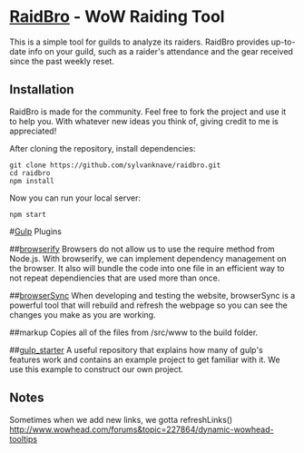 # [RaidBro](http://raidbro.com) - WoW Raiding Tool

This is a simple tool for guilds to analyze its raiders.  RaidBro provides up-to-date info on your guild, such as a raider's attendance and the gear received since the past weekly reset.


## Installation

RaidBro is made for the community. Feel free to fork the project and use it to help you.  With whatever new ideas you think of, giving credit to me is appreciated!

After cloning the repository, install dependencies:
```
git clone https://github.com/sylvanknave/raidbro.git
cd raidbro
npm install
```

Now you can run your local server:
```
npm start
```

#[Gulp](https://github.com/gulpjs/gulp) Plugins


##[browserify](https://github.com/substack/node-browserify)
Browsers do not allow us to use the require method from Node.js. With browserify, we can implement dependency management on the browser. It also will bundle the code into one file in an efficient way to not repeat dependiencies that are used more than once.

##[browserSync](http://www.browsersync.io/)
When developing and testing the website, browserSync is a powerful tool that will rebuild and refresh the webpage so you can see the changes you make as you are working.

##markup
Copies all of the files from /src/www to the build folder.

##[gulp_starter](https://github.com/greypants/gulp-starter)
A useful repository that explains how many of gulp's features work and contains an example project to get familiar with it. We use this example to construct our own project.


## Notes

Sometimes when we add new links, we gotta refreshLinks()
http://www.wowhead.com/forums&topic=227864/dynamic-wowhead-tooltips
